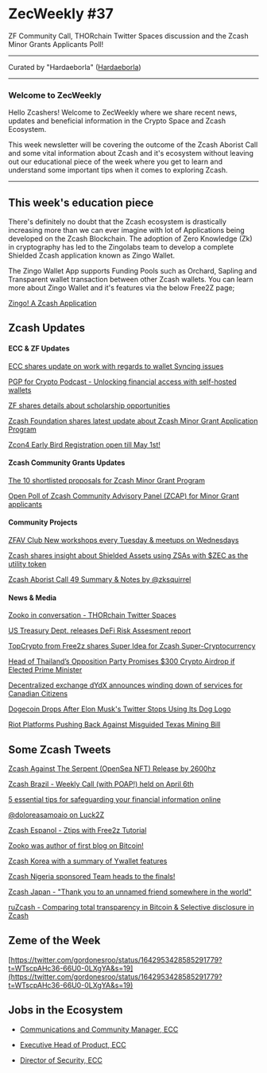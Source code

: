 # ZecWeekly #37

ZF Community Call, THORchain Twitter Spaces discussion and the Zcash Minor Grants Applicants Poll!

---

Curated by "Hardaeborla" ([Hardaeborla](https://twitter.com/ayanlajaadebola))

---

### Welcome to ZecWeekly

Hello Zcashers! Welcome to ZecWeekly where we share recent news, updates and beneficial information in the Crypto Space and Zcash Ecosystem. 

This week newsletter will be covering the outcome of the Zcash Aborist Call and some vital information about Zcash and it's ecosystem without leaving out our educational piece of the week where you get to learn and understand some important tips when it comes to exploring Zcash. 



---

## This week's education piece

There's definitely no doubt that the Zcash ecosystem is drastically increasing more than we can ever imagine with lot of Applications being developed on the Zcash Blockchain. The adoption of Zero Knowledge (Zk) in cryptography has led to the Zingolabs team to develop a complete Shielded Zcash application known as Zingo Wallet. 

The Zingo Wallet App supports Funding Pools such as Orchard, Sapling and Transparent wallet transaction between other Zcash wallets. You can learn more about Zingo Wallet and it's features via the below Free2Z page;

[Zingo! A Zcash Application](https://free2z.cash/zingolabs/zpage/zingo-a-zcash-application) 





## Zcash Updates


#### ECC & ZF Updates

[ECC shares update on work with regards to wallet Syncing issues](https://twitter.com/ElectricCoinCo/status/1644411130339631135?s=19) 

[PGP for Crypto Podcast - Unlocking financial access with self-hosted wallets](https://twitter.com/ElectricCoinCo/status/1643633893550043136?t=N4xxx1OOofVMRRTRW7HdBQ&s=19)

[ZF shares details about scholarship opportunities](https://twitter.com/ZcashFoundation/status/1643349197855289346?t=ca-F_MllD8GdOr_FmApRQg&s=19) 

[Zcash Foundation shares latest update about Zcash Minor Grant Application Program](https://twitter.com/ZcashFoundation/status/1642953605371002880?t=ieY0rFlN_I6ramlyD5Z4ew&s=19) 

[Zcon4 Early Bird Registration open till May 1st!](https://twitter.com/ZcashFoundation/status/1643349197855289346)




#### Zcash Community Grants Updates

[The 10 shortlisted proposals for Zcash Minor Grant Program](https://zfnd.org/minor-grants-applications-april-2023/) 

[Open Poll of Zcash Community Advisory Panel (ZCAP) for Minor Grant applicants](https://vote.heliosvoting.org/helios/elections/98ab74d8-d22f-11ed-ba5a-420e8d4c05c8/voters/list?limit=165) 



#### Community Projects

[ZFAV Club New workshops every Tuesday & meetups on Wednesdays](https://twitter.com/ZFAVClub/status/1642868461255761921)

[Zcash shares insight about Shielded Assets using ZSAs with $ZEC as the utility token](https://twitter.com/zcash/status/1643991343721742336?t=-R-45bSDwVniPigkQYQw_Q&s=19)  

[Zcash Aborist Call 49 Summary & Notes by @zksquirrel](https://twitter.com/zksquirrel/status/1644115391575105537?t=KV3Yx99YrdSVz6p_XKSW4Q&s=19) 



#### News & Media

[Zooko in conversation - THORchain Twitter Spaces](https://twitter.com/Crypto2Ye/status/1644443568713478144)

[US Treasury Dept. releases DeFi Risk Assesment report](https://home.treasury.gov/system/files/136/DeFi-Risk-Full-Review.pdf)

[TopCrypto from Free2z shares Super Idea for Zcash Super-Cryptocurrency](https://free2z.cash/TopCrypto/zpage/super-idea-for-zcash-super-cryptocurrency-zcash-is-money-crypto-and-energy-for-everyone)

[Head of Thailand’s Opposition Party Promises $300 Crypto Airdrop if Elected Prime Minister](https://www.google.com/amp/s/www.coindesk.com/policy/2023/04/07/head-of-thailands-opposition-party-promises-300-crypto-airdrop-if-elected-prime-minister/%3foutputType=amp) 

[Decentralized exchange dYdX announces winding down of services for Canadian Citizens](https://cointelegraph.com/news/decentralized-exchange-dydx-announces-winding-down-of-services-for-canadian-users)

[Dogecoin Drops After Elon Musk's Twitter Stops Using Its Dog Logo](https://www.google.com/amp/s/www.coindesk.com/markets/2023/04/06/dogecoin-drops-after-elon-musks-twitter-stops-using-its-logo/%3foutputType=amp) 

[Riot Platforms Pushing Back Against Misguided Texas Mining Bill](https://blockworks.co/news/riot-dislikes-texas-mining-bill)




## Some Zcash Tweets

[Zcash Against The Serpent (OpenSea NFT) Release by 2600hz](https://twitter.com/ZcashForum/status/1644362151468085249?t=kLWfugZWeiQsnC04KyMqFg&s=19) 

[Zcash Brazil - Weekly Call (with POAP!) held on April 6th](https://twitter.com/zcashbrazil/status/1643689783879688197)

[5 essential tips for safeguarding your financial information online](https://twitter.com/alberdioni8406_/status/1644195310850195456?t=ariioBhrD16fjwXDO-Y8FQ&s=19) 

[@doloreasamoaio on Luck2Z](https://twitter.com/doloresampaio/status/1644132515727245312?t=VqJ6DYs-NoaBBe8xhrH4Yw&s=19) 

[Zcash Espanol - Ztips with Free2z Tutorial](https://www.youtube.com/watch?v=9QqXt8ubyRc)

[Zooko was author of first blog on Bitcoin!](https://twitter.com/ThorTorrens/status/1643293060271333383)

[Zcash Korea with a summary of Ywallet features](https://twitter.com/zaos1004/status/1644878157261209601)

[Zcash Nigeria sponsored Team heads to the finals!](https://twitter.com/ZcashNigeria/status/1644997132225593346)

[Zcash Japan - "Thank you to an unnamed friend somewhere in the world"](https://twitter.com/ZcashJP/status/1645072958262763520)

[ruZcash - Comparing total transparency in Bitcoin & Selective disclosure in Zcash](https://twitter.com/RuZcash/status/1644563885603553281)




## Zeme of the Week

[https://twitter.com/gordonesroo/status/1642953428585291779?t=WTscpAHc36-66U0-0LXgYA&s=19](https://twitter.com/gordonesroo/status/1642953428585291779?t=WTscpAHc36-66U0-0LXgYA&s=19) 


## Jobs in the Ecosystem

- [Communications and Community Manager, ECC](https://apply.workable.com/electric-coin-company/j/0EB27EE759/)

- [Executive Head of Product, ECC](https://apply.workable.com/electric-coin-company/j/6ACEC09B90/)

- [Director of Security, ECC](https://apply.workable.com/electric-coin-company/j/E68A4C20E2/)
